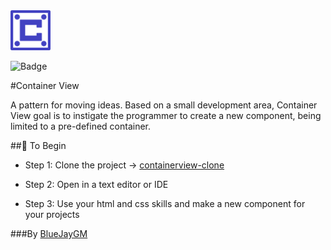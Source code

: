 <img width="64" src="./assets/img/logo_container_view.svg">

![Badge](https://img.shields.io/badge/Container_View-BlueJayGM-%234242c2?style=for-the-badge&logo=ghost)

#Container View

A pattern for moving ideas. Based on a small development area, Container View goal is to instigate the programmer to create a new component, being limited to a pre-defined container.

##🚩 To Begin
- Step 1: Clone the project → [containerview-clone]("https://github.com/BlueJayGM")

- Step 2: Open in a text editor or IDE
- Step 3: Use your html and css skills and make a new component for your projects

###By [BlueJayGM]("https://github.com/BlueJayGM") 
